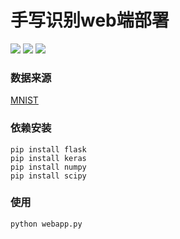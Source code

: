 # 手写识别web端部署

![](https://img.shields.io/coveralls/jekyll/jekyll.svg) ![](https://img.shields.io/github/license/mashape/apistatus.svg) ![](https://img.shields.io/github/issues-raw/badges/shields/website.svg)

### 数据来源

[MNIST](http://yann.lecun.com/exdb/mnist/)

### 依赖安装
 
 ```
 pip install flask
 pip install keras
 pip install numpy
 pip install scipy
 ```

### 使用

```python
python webapp.py
```

